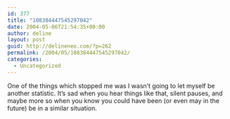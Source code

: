 ```yaml
---
id: 377
title: "108384447545297042"
date: 2004-05-06T21:54:35+00:00
author: deline
layout: post
guid: http://delineneo.com/?p=262
permalink: /2004/05/108384447545297042/
categories:
  - Uncategorized
---
```

One of the things which stopped me was I wasn&#8217;t going to let myself be another statistic. It&#8217;s sad when you hear things like that, silent pauses, and maybe more so when you know you could have been (or even may in the future) be in a similar situation.
